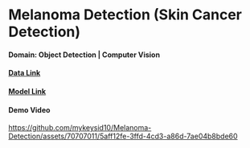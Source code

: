 # Melanoma Detection (Skin Cancer Detection)

#### Domain: Object Detection | Computer Vision

#### [Data Link](https://drive.google.com/file/d/1tco9WTg0yZ6-Y0tQ5pFPR4vAzZ63Yd9d/view?usp=drive_link)
#### [Model Link](https://drive.google.com/file/d/1XZeJmq7pE4X5r8tQDYPZpBx4P21b_oug/view?usp=drive_link)

#### Demo Video

https://github.com/mykeysid10/Melanoma-Detection/assets/70707011/5aff12fe-3ffd-4cd3-a86d-7ae04b8bde60

